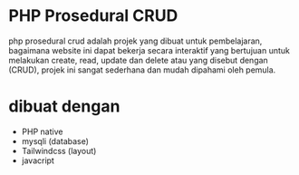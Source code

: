 # PHP Prosedural CRUD

php prosedural crud adalah projek yang dibuat untuk pembelajaran, bagaimana website ini dapat bekerja secara interaktif yang bertujuan untuk melakukan create, read, update dan delete atau yang disebut dengan (CRUD), projek ini sangat sederhana dan mudah dipahami oleh pemula.

# dibuat dengan
- PHP native 
- mysqli (database)
- Tailwindcss (layout)
- javacript 
